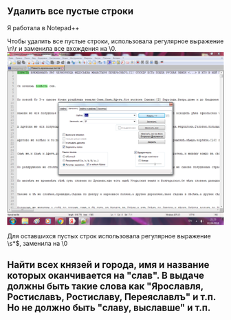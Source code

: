 
## Удалить все пустые строки

Я работала в Notepad++

Чтобы удалить все пустые строки, использовала регулярное выражение \n\r и заменила все вхождения на \0.
![](https://github.com/whydid/hw9/blob/master/%D1%81%D0%BA%D1%80%D0%B8%D0%BD1..png)

Для оставшихся пустых строк использовала регулярное выражение \s*$, заменила на \0
![]()

## Найти всех князей и города, имя и название которых оканчивается на "слав". В выдаче должны быть такие слова как "Ярославля, Ростиславъ, Ростиславу, Переяславлъ" и т.п. Но не должно быть "славу, выславше" и т.п. 
